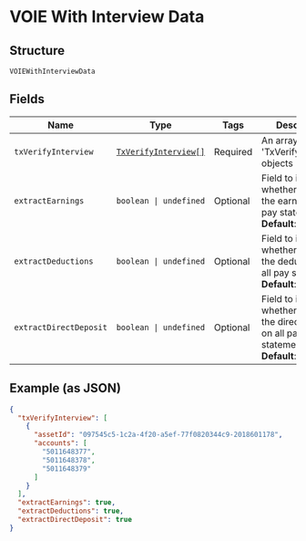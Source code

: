 
# VOIE With Interview Data

## Structure

`VOIEWithInterviewData`

## Fields

| Name | Type | Tags | Description |
|  --- | --- | --- | --- |
| `txVerifyInterview` | [`TxVerifyInterview[]`](../../doc/models/tx-verify-interview.md) | Required | An array of 'TxVerifyInterview' objects |
| `extractEarnings` | `boolean \| undefined` | Optional | Field to indicate whether to extract the earnings on all pay statements<br>**Default**: `true` |
| `extractDeductions` | `boolean \| undefined` | Optional | Field to indicate whether to extract the deductions on all pay statements<br>**Default**: `false` |
| `extractDirectDeposit` | `boolean \| undefined` | Optional | Field to indicate whether to extract the direct deposits on all pay statements<br>**Default**: `true` |

## Example (as JSON)

```json
{
  "txVerifyInterview": [
    {
      "assetId": "097545c5-1c2a-4f20-a5ef-77f0820344c9-2018601178",
      "accounts": [
        "5011648377",
        "5011648378",
        "5011648379"
      ]
    }
  ],
  "extractEarnings": true,
  "extractDeductions": true,
  "extractDirectDeposit": true
}
```

